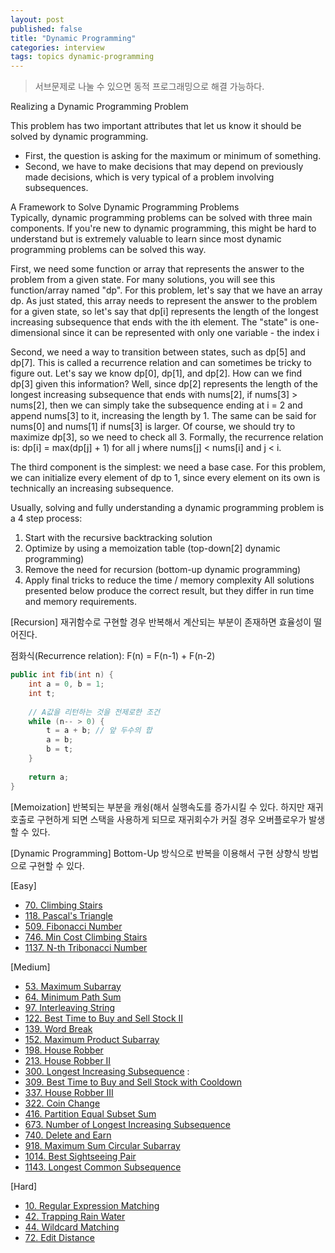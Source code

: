 ```yaml
---
layout: post
published: false
title: "Dynamic Programming"
categories: interview
tags: topics dynamic-programming
---
```


> 서브문제로 나눌 수 있으면 동적 프로그래밍으로 해결 가능하다.

Realizing a Dynamic Programming Problem  

This problem has two important attributes that let us know it should be solved by dynamic programming. 
- First, the question is asking for the maximum or minimum of something. 
- Second, we have to make decisions that may depend on previously made decisions, which is very typical of a problem involving subsequences.

A Framework to Solve Dynamic Programming Problems  
Typically, dynamic programming problems can be solved with three main components. If you're new to dynamic programming, this might be hard to understand but is extremely valuable to learn since most dynamic programming problems can be solved this way.

First, we need some function or array that represents the answer to the problem from a given state. For many solutions, you will see this function/array named "dp". 
For this problem, let's say that we have an array dp. As just stated, this array needs to represent the answer to the problem for a given state, so let's say that dp[i] represents the length of the longest increasing subsequence that ends with the ith element.
The "state" is one-dimensional since it can be represented with only one variable - the index i

Second, we need a way to transition between states, such as dp[5] and dp[7]. This is called a recurrence relation and can sometimes be tricky to figure out. Let's say we know dp[0], dp[1], and dp[2]. How can we find dp[3] given this information? Well, since dp[2] represents the length of the longest increasing subsequence that ends with nums[2], if nums[3] > nums[2], then we can simply take the subsequence ending at i = 2 and append nums[3] to it, increasing the length by 1. The same can be said for nums[0] and nums[1] if nums[3] is larger. Of course, we should try to maximize dp[3], so we need to check all 3. Formally, the recurrence relation is: dp[i] = max(dp[j] + 1) for all j where nums[j] < nums[i] and j < i.

The third component is the simplest: we need a base case. For this problem, we can initialize every element of dp to 1, since every element on its own is technically an increasing subsequence.

Usually, solving and fully understanding a dynamic programming problem is a 4 step process:

1. Start with the recursive backtracking solution
2. Optimize by using a memoization table (top-down[2] dynamic programming)
3. Remove the need for recursion (bottom-up dynamic programming)
4. Apply final tricks to reduce the time / memory complexity
All solutions presented below produce the correct result, but they differ in run time and memory requirements.

[Recursion]
재귀함수로 구현할 경우 반복해서 계산되는 부분이 존재하면 효율성이 떨어진다.

점화식(Recurrence relation): F(n) = F(n-1) + F(n-2)
```java
public int fib(int n) {
    int a = 0, b = 1;
    int t;
    
    // A값을 리턴하는 것을 전제로한 조건
    while (n-- > 0) {
        t = a + b; // 앞 두수의 합
        a = b;
        b = t;
    }
    
    return a;
}
```

[Memoization]
반복되는 부분을 캐슁(해서 실행속도를 증가시킬 수 있다.
하지만 재귀호출로 구현하게 되면 스택을 사용하게 되므로 재귀회수가 커질 경우 오버플로우가 발생할 수 있다.

[Dynamic Programming]
Bottom-Up 방식으로 반복을 이용해서 구현
상향식 방법으로 구현할 수 있다.

[Easy]
- [70. Climbing Stairs](/interview/2023/02/21/climbing-stairs)
- [118. Pascal's Triangle](/interview/2023/04/22/pascals-triangle/)
- [509. Fibonacci Number](/interview/2023/05/21/fibonacci-number/)
- [746. Min Cost Climbing Stairs](/interview/2023/05/21/min-cost-climbing-stairs)
- [1137. N-th Tribonacci Number](/interview/2023/06/18/n-th-tribonacci-number/)

[Medium]
- [53. Maximum Subarray](/interview/2023/05/21/maximum-subarray/)
- [64. Minimum Path Sum](/interview/2023/06/09/minimum-path-sum/)
- [97. Interleaving String](/interview/2023/05/21/interleaving-string/)
- [122. Best Time to Buy and Sell Stock II](/interview/2023/05/21/best-time-to-buy-and-sell-stock-ii/)
- [139. Word Break](/interview/2023/05/21/word-break/)
- [152. Maximum Product Subarray](/interview/2023/05/21/maximum-product-subarray/)
- [198. House Robber](/interview/2023/04/12/house-robber)
- [213. House Robber II](/interview/2023/07/23/house-robber-ii/)
- [300. Longest Increasing Subsequence](/interview/2023/05/21/longest-increasing-subsequence/) : 
- [309. Best Time to Buy and Sell Stock with Cooldown](/interview/2023/05/21/best-time-to-buy-and-sell-stock-with-cooldown/)
- [337. House Robber III](/interview/2023/05/21/house-robber-iii/)
- [322. Coin Change](/interview/2023/05/21/coin-change/)
- [416. Partition Equal Subset Sum](/interview/2023/05/21/partition-equal-subset-sum/)
- [673. Number of Longest Increasing Subsequence](/interview/2023/05/21/number-of-longest-increasing-subsequence/)
- [740. Delete and Earn](/interview/2023/05/31/delete-and-earn/)
- [918. Maximum Sum Circular Subarray](/interview/2023/06/10/maximum-sum-circular-subarray/)
- [1014. Best Sightseeing Pair](/interview/2023/07/14/best-sightseeing-pair/)
- [1143. Longest Common Subsequence](/interview/2023/05/21/longest-common-subsequence/)

[Hard]
- [10. Regular Expression Matching](/interview/2023/05/21/regular-expression-matching/)
- [42. Trapping Rain Water](/interview/2023/05/21/trapping-rain-water/)
- [44. Wildcard Matching](/interview/2023/05/21/wildcard-matching/)
- [72. Edit Distance](/interview/2023/05/21/edit-distance/)